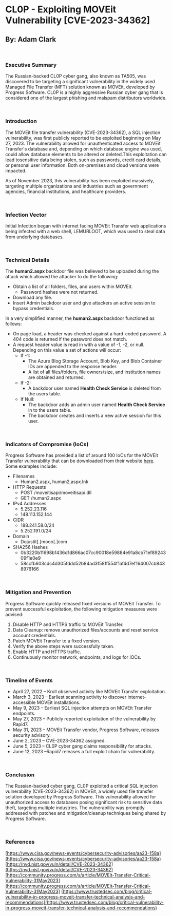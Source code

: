 # **CL0P** - Exploiting MOVEit Vulnerability [CVE-2023-34362]
## By: Adam Clark

<br />

### **Executive Summary**

The Russian-backed CL0P cyber gang, also known as TA505, was discovered to be targeting a significant vulnerability in the widely used Managed File Transfer (MFT) solution known as MOVEit, developed by Progress Software. CL0P is a highly aggressive Russian cyber gang that is considered one of the largest phishing and malspam distributors worldwide. 

<br />

### **Introduction**

The MOVEit file transfer vulnerability (CVE-2023-34362), a SQL injection vulnerability, was first publicly reported to be exploited beginning on May 27, 2023. The vulnerability allowed for unauthenticated access to MOVEit Transfer's database and, depending on which database engine was used, could allow database elements to be altered or deleted.This exploitation can lead tosensitive data being stolen, such as passwords, credit card details, or personal user information. Both on-premises and cloud versions were impacted.

As of November 2023, this vulnerability has been exploited massively, targeting multiple organizations and industries such as government agencies, financial institutions, and healthcare providers.

<br />

### **Infection Vector**

Initial Infection began with internet facing MOVEit Transfer web applications being infected with a web shell, LEMURLOOT, which was used to steal data from underlying databases.

<br />

### **Technical Details**

The **human2.aspx** backdoor file was believed to be uploaded during the attack which allowed the attacker to do the following:

- Obtain a list of all folders, files, and users within MOVEit.
  - Password hashes were not returned.
- Download any file.
- Insert Admin backdoor user and give attackers an active session to bypass credentials.

In a very simplified manner, the **human2.aspx** backdoor functioned as follows:

- On page load, a header was checked against a hard-coded password. A 404 code is returned if the password does not match.
- A request header value is read in with a value of -1, -2, or null. Depending on this value a set of actions will occur:
  - If -1:
    - The Azure Blog Storage Account, Blob Key, and Blob Container IDs are appended to the response header.
    - A list of all files/folders, file owners/size, and institution names are obtained and returned.
  - If -2:
    - A backdoor user named **Health Check Service** is deleted from the users table.
  - If Null:
    - The backdoor adds an admin user named **Health Check Service** in to the users table.
    - The backdoor creates and inserts a new active session for this user.

<br />

### **Indicators of Compromise (IoCs)**

Progress Software has provided a list of around 100 IoCs for the MOVEit Transfer vulnerability that can be downloaded from their website [here](https://community.progress.com/sfc/servlet.shepherd/document/download/0694Q00000PoJAOQA3?operationContext=S1). Some examples include:

- Filenames
  - Human2.aspx, human2,aspx.lnk
- HTTP Requests
  - POST /moveitisapi/moveitisapi.dll
  - GET /human2.aspx
- IPv4 Addresses
  - 5.252.23.116
  - 148.113.152.144
- CIDR
  - 188.241.58.0/24
  - 5.252.191.0/24
- Domain
  - Dojustit[.]mooo[.]com
- SHA256 Hashes
  - 0b3220b11698b1436d1d866ac07cc90018e59884e91a8cb71ef8924309f1e0e9
  - 58ccfb603cdc4d305fddd52b84ad3f58ff554f1af4d7ef164007cb8438976166

<br />

### **Mitigation and Prevention**

Progress Software quickly released fixed versions of MOVEit Transfer. To prevent successful exploitation, the following mitigation measures were advised:

1. Disable HTTP and HTTPS traffic to MOVEit Transfer.
2. Data Cleanup: remove unauthorized files/accounts and reset service account credentials.
3. Patch MOVEit Transfer to a fixed version.
4. Verify the above steps were successfully taken.
5. Enable HTTP and HTTPS traffic.
6. Continuously monitor network, endpoints, and logs for IOCs.

<br />

### **Timeline of Events**

- April 27, 2022 – Kroll observed activity like MOVEit Transfer exploitation.
- March 3, 2023 – Earliest scanning activity to discover internet-accessible MOVEit installations.
- May 9, 2023 – Earliest SQL injection attempts on MOVEit Transfer endpoints.
- May 27, 2023 – Publicly reported exploitation of the vulnerability by Rapid7.
- May 31, 2023 – MOVEit Transfer vendor, Progress Software, releases security advisory.
- June 2, 2023 – CVE-2023-34362 assigned.
- June 5, 2023 – CL0P cyber gang claims responsibility for attacks.
- June 12, 2023 –Rapid7 releases a full exploit chain for vulnerability.

<br />

### **Conclusion**

The Russian-backed cyber gang, CL0P exploited a critical SQL injection vulnerability (CVE-2023-34362) in MOVEit, a widely used file transfer solution developed by Progress Software. This vulnerability allowed for unauthorized access to databases posing significant risk to sensitive data theft, targeting multiple industries. The vulnerability was promptly addressed with patches and mitigation/cleanup techniques being shared by Progress Software.

<br />

### **References**

[https://www.cisa.gov/news-events/cybersecurity-advisories/aa23-158a](https://www.cisa.gov/news-events/cybersecurity-advisories/aa23-158a)
[https://nvd.nist.gov/vuln/detail/CVE-2023-34362](https://nvd.nist.gov/vuln/detail/CVE-2023-34362)
[https://community.progress.com/s/article/MOVEit-Transfer-Critical-Vulnerability-31May2023](https://community.progress.com/s/article/MOVEit-Transfer-Critical-Vulnerability-31May2023)
[https://www.trustedsec.com/blog/critical-vulnerability-in-progress-moveit-transfer-technical-analysis-and-recommendations](https://www.trustedsec.com/blog/critical-vulnerability-in-progress-moveit-transfer-technical-analysis-and-recommendations)
